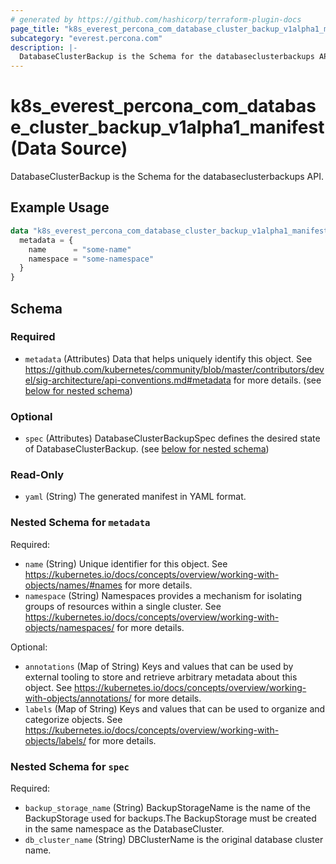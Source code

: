 ```yaml
---
# generated by https://github.com/hashicorp/terraform-plugin-docs
page_title: "k8s_everest_percona_com_database_cluster_backup_v1alpha1_manifest Data Source - terraform-provider-k8s"
subcategory: "everest.percona.com"
description: |-
  DatabaseClusterBackup is the Schema for the databaseclusterbackups API.
---
```


# k8s_everest_percona_com_database_cluster_backup_v1alpha1_manifest (Data Source)

DatabaseClusterBackup is the Schema for the databaseclusterbackups API.

## Example Usage

```terraform
data "k8s_everest_percona_com_database_cluster_backup_v1alpha1_manifest" "example" {
  metadata = {
    name      = "some-name"
    namespace = "some-namespace"
  }
}
```

<!-- schema generated by tfplugindocs -->
## Schema

### Required

- `metadata` (Attributes) Data that helps uniquely identify this object. See https://github.com/kubernetes/community/blob/master/contributors/devel/sig-architecture/api-conventions.md#metadata for more details. (see [below for nested schema](#nestedatt--metadata))

### Optional

- `spec` (Attributes) DatabaseClusterBackupSpec defines the desired state of DatabaseClusterBackup. (see [below for nested schema](#nestedatt--spec))

### Read-Only

- `yaml` (String) The generated manifest in YAML format.

<a id="nestedatt--metadata"></a>
### Nested Schema for `metadata`

Required:

- `name` (String) Unique identifier for this object. See https://kubernetes.io/docs/concepts/overview/working-with-objects/names/#names for more details.
- `namespace` (String) Namespaces provides a mechanism for isolating groups of resources within a single cluster. See https://kubernetes.io/docs/concepts/overview/working-with-objects/namespaces/ for more details.

Optional:

- `annotations` (Map of String) Keys and values that can be used by external tooling to store and retrieve arbitrary metadata about this object. See https://kubernetes.io/docs/concepts/overview/working-with-objects/annotations/ for more details.
- `labels` (Map of String) Keys and values that can be used to organize and categorize objects. See https://kubernetes.io/docs/concepts/overview/working-with-objects/labels/ for more details.


<a id="nestedatt--spec"></a>
### Nested Schema for `spec`

Required:

- `backup_storage_name` (String) BackupStorageName is the name of the BackupStorage used for backups.The BackupStorage must be created in the same namespace as the DatabaseCluster.
- `db_cluster_name` (String) DBClusterName is the original database cluster name.
